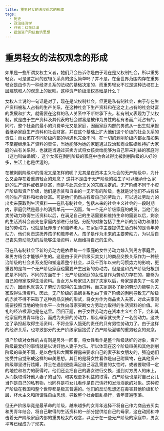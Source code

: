 ```yaml
---
title: 重男轻女的法权观念的形成
tags:
  - 历史
  - 政治经济学
  - 作者：红花烂漫
  - 批倒资产阶级色情思想
---
```


# 重男轻女的法权观念的形成

如果是一些所谓女权主义者，她们只会告诉你是由于现在是父权制社会，所以重男轻女，可是这之间的逻辑关系真的这么简单吗？并不是，在全世界范围内存在重男轻女是由作为一种经济关系的法权的基础决定的，而重男轻女不过是这种法权在上层建筑和人的观念上的反映。这种资产阶级法权基础是什么？

女权人士说的一句话是对了，现在是父权制社会，但更是私有制社会，由于存在生产资料被私人占有的生产关系，在这种社会下生产资料和在这之上占有的社会财富的发展和扩大，就需要在这样的私人关系中不断继承下去。私有制又表现为了父权制，就是由于生产资料及其代表的社会财富是被作为男性的私有者而广泛占有的。同时，整个社会的最小的消费单元又是家庭，因而家庭内部的男孩从一出生就承担着继承家庭生产资料和社会财富，并在这个基础上扩大他们这个阶级的社会关系的责任；而女孩在不同阶级内部的境遇也完全不同，在一切的剥削阶级内部女孩如果不掌握继承生产资料的责任，当她能够为她的家庭通过政治和商业联姻维持扩大家庭的占有关系时，也就是当通过买卖方式将女孩卖给能够为自己带来利益的家庭时（这也叫做婚姻），这个女孩在剥削阶级的家庭中也会过得比被剥削阶级的人好的多，生活上也是优渥的。

在被剥削阶级中的情况又是怎样的呢？尤其是在资本主义社会的无产阶级中，为什么又会存在着重男轻女的观念？ 这并不是由于无产阶级的独生子可以继承什么家庭的生产资料或者是财富，而是与此完全无关的东西决定的。无产阶级不同于小资产阶级和资产阶级，他们是赤贫和自由的一无所有的阶级，也就是说他们不占有任何的生产资料和社会财富。可是他们仍然占有着自己的劳动力，可以通过劳动力的出卖来获取到生活资料——在私有制社会，包括未来的社会主义社会的一段时期内，家庭仍然是最小的消费单元——因而，每一个无产阶级家庭的成员，当他们出卖劳动力取得生活资料以后，在满足自己的生活需要和维持生命的需要以后，剩余的生活资料会首先在家庭内部进行分配。分配的对象包括了生产新的劳动力和维持旧的劳动力，也就是抚养孩子和赡养老人。在家庭中主要提供生活资料的是青年劳动力，他们负责这抚养孩子和赡养老人，孩子是作为未来的主要劳动力，为以后自己丧失劳动能力的后能够生活资料，从而维持自己的生命。

可在私有制社会下新的劳动力是依靠每一个家庭的女性劳动力嫁入到男方家庭后，和男方结合才能够产生的。这是由于资产阶级买卖女儿的商品交换关系作为一种统治阶级的社会关系支配和塑造着整个社会，以及千百年以来的习惯势力的影响，更重要的是每一个无产阶级家庭也需要产生出新的劳动力。但是这和资产阶级归根到底是不同的，不同的方面在于：无产阶级家庭的女性是作为劳动力存在的，能够为自己的母家取得生活资料。当女方从母家进入到了夫家以后，母家是丧失了一名劳动力，因而也就丧失了劳动力取得的生活资料，而夫家则多了新的劳动力能够为夫家取得生活资料。因此，无产阶级的婚姻关系也由于资产阶级的剥削导致无产阶级的赤贫不得不采取了这种商品交换的形式，将女方作为商品卖入夫家，对此夫家则需要按照当地的物价水平一次性向母家买断女方劳动力取得的生活资料的价值。彩礼的经济根源也是在这里。回归正题，由于女性劳动力在资本主义社会下，会和其他家庭的男青年结合，而成为夫家的劳动力，那么母家就丧失了一名劳动力。这决定了承担起取得生活资料，不将全家人饿死的责任的只有男性劳动力了。由于这样的经济关系，也导致部分的无产阶级家庭接受了资产阶级灌输的重男轻女的观念。

资产阶级对女性的占有则是另外一回事，将女性看作是整个阶级诱奸的对象，资产阶级最爱好的事情就是以诱奸他人妻子为乐。所以体现在这个阶级审美和其他剥削阶级的审美不同，是以色情和大面积裸露来要求自己的妻子和女朋友的，强迫她们接受并自觉形成这样的审美思想。其目的是将女性看作是自己附属物，在其他资产阶级哪里进行炫耀，并且在遇到更能满足自己淫乱需要的女性时，或者要取得一定的地位和权力的获得时。他们还会把自己的妻女进行交换，送到对方男人的床上，从而换取诱奸他人妻子的目的，和实现更多利益的取得。资产阶级也是将自己女儿当作是自己的私有物，也同样是将女儿看作是自己诱奸和发泄淫欲的对象。这种资产阶级在我国和整个世界都是极其普遍的。他们的反动思想还在毒害其他阶级和阶层，杯水主义和所谓性自由思想，导致整个社会靡乱横行，青年普遍堕落。

但无产阶级毕竟是最革命的阶级，越来越多的女青年选择不将自己作为商品去买卖和男青年结合，将自己取得的生活资料的一部分提供给自己的母家，这在动摇和冲击着无产阶级家庭内部的重男轻女的观念，以至于在一些无产阶级的家庭中，男女平等已经成为了现实。

